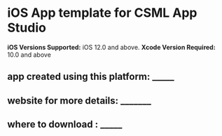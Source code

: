 # iOS App template for CSML App Studio

**iOS Versions Supported:** iOS 12.0 and above.
**Xcode Version Required:** 10.0 and above

## app created using this platform: _____
## website for more details: _______
## where to download : _____
